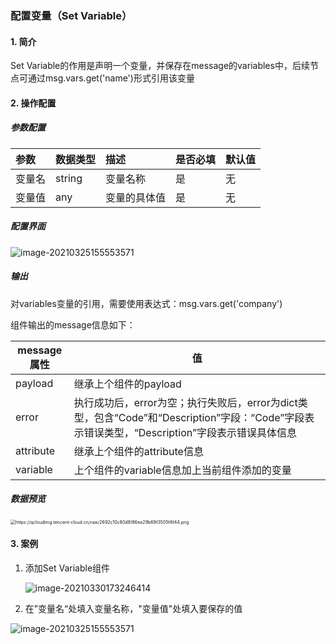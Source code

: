 ### 配置变量（Set Variable）

#### 1. 简介

Set Variable的作用是声明一个变量，并保存在message的variables中，后续节点可通过msg.vars.get('name')形式引用该变量

#### 2. 操作配置

##### 参数配置

| 参数   | 数据类型 | 描述         | 是否必填 | 默认值 |
| :----- | :------- | :----------- | :------- | ------ |
| 变量名 | string   | 变量名称     | 是       | 无     |
| 变量值 | any      | 变量的具体值 | 是       | 无     |

##### 配置界面

![image-20210325155553571](https://qcloudimg.tencent-cloud.cn/raw/335c300d56335bdd782824aa70051469.png)

##### 输出

对variables变量的引用，需要使用表达式：msg.vars.get('company')

组件输出的message信息如下：

| message属性 | 值                                                           |
| ----------- | ------------------------------------------------------------ |
| payload     | 继承上个组件的payload                                        |
| error       | 执行成功后，error为空；执行失败后，error为dict类型，包含“Code”和“Description”字段：“Code”字段表示错误类型，“Description”字段表示错误具体信息 |
| attribute   | 继承上个组件的attribute信息                                  |
| variable    | 上个组件的variable信息加上当前组件添加的变量                 |

##### 数据预览
<img src="https://qcloudimg.tencent-cloud.cn/raw/2692c10c80d8f86ee29b69f3505f6f44.png" alt="https://qcloudimg.tencent-cloud.cn/raw/2692c10c80d8f86ee29b69f3505f6f44.png" style="zoom:50%;" />

#### 3. 案例

1. 添加Set Variable组件

   ![image-20210330173246414](https://qcloudimg.tencent-cloud.cn/raw/94c98067f1bbfbf770b46abade141cb2.png)

2. 在”变量名“处填入变量名称，"变量值"处填入要保存的值

![image-20210325155553571](https://qcloudimg.tencent-cloud.cn/raw/335c300d56335bdd782824aa70051469.png)
